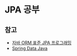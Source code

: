 # JPA 공부

## 참고
- [자바 ORM 표준 JPA 프로그래밍](http://www.kyobobook.co.kr/product/detailViewKor.laf?mallGb=KOR&ejkGb=KOR&barcode=9788960777330#N)
- [Spring Data Java](https://spring.io/projects/spring-data-jpa)